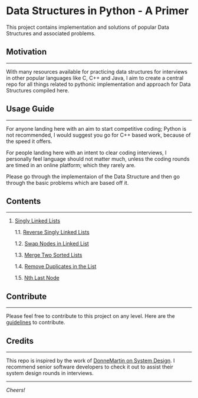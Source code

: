 # Data Structures in Python - A Primer

This project contains implementation and solutions of popular Data Structures and associated problems.

## Motivation
---
With many resources available for practicing data structures for interviews in other popular languages like C, C++ and Java, I aim to create a central repo for all things related to pythonic implementation and approach for Data Structures compiled here.

## Usage Guide
---

For anyone landing here with an aim to start competitive coding; Python is not recommended, I would suggest you go for C++ based work, because of the speed it offers.

For people landing here with an intent to clear coding interviews, I personally feel language should not matter much, unless the coding rounds are timed in an online platform; which they rarely are.

Please go through the implementaion of the Data Structure and then go through the basic problems which are based off it.

## Contents
---

1. [Singly Linked Lists](https://www.github.com/naagarjunsa/data-structures-python-primer/singly-linked-list/SinglyLinkedList.py)

    1.1. [Reverse Singly Linked Lists](https://www.github.com/naagarjunsa/data-structures-python-primer/singly-linked-list/reverse-linked-list.py)

    1.2. [Swap Nodes in Linked List](https://www.github.com/naagarjunsa/data-structures-python-primer/singly-linked-list/swap-nodes.py)

    1.3. [Merge Two Sorted Lists](https://www.github.com/naagarjunsa/data-structures-python-primer/singly-linked-list/merge-sorted-lists.py)

    1.4. [Remove Duplicates in the List](https://www.github.com/naagarjunsa/data-structures-python-primer/singly-linked-list/remove-duplicates.py)

    1.5. [Nth Last Node](https://www.github.com/naagarjunsa/data-structures-python-primer/singly-linked-list/nth-last-node.py)

## Contribute
---
Please feel free to contribute to this project on any level. Here are the [guidelines](https://github.com/naagarjunsa/data-structures-python-primer/CONTRIBUTING.md) to contribute.

## Credits
---
This repo is inspired by the work of [DonneMartin on System Design](https://github.com/donnemartin/system-design-primer).
I recommend senior software developers to check it out to assist their system design rounds in interviews.

---

*Cheers!*



